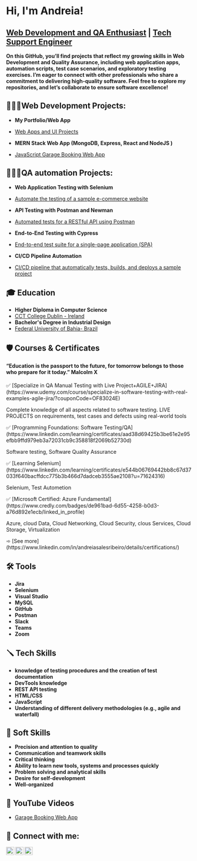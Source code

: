 <h1>Hi, I'm Andreia!</h1> 
<h2><a href="https://www.linkedin.com/in/andreiasalesribeiro"> Web Development and QA Enthusiast</a> | <a href="https://www.linkedin.com/in/andreiasalesribeiro"> Tech Support Engineer </a></h2>

<b> On this GitHub, you’ll find projects that reflect my growing skills in Web Development and Quality Assurance, including web application apps, automation scripts, test case scenarios, and exploratory testing exercises. I’m eager to connect with other professionals who share a commitment to delivering high-quality software. Feel free to explore my repositories, and let’s collaborate to ensure software excellence! </b>


<h2>👩🏻‍💻Web Development Projects:</h2>

- <b> My Portfolio/Web App </b>
- [Web Apps and UI Projects](https://github.com/Andreiasribeiro/Portfolio)
 
- <b> MERN Stack Web App  (MongoDB, Express, React and NodeJS ) </b>
- [JavaScript Garage Booking Web App](https://github.com/Andreiasribeiro/Garage_Booking_App)

<h2>👩🏻‍💻QA automation Projects:</h2>
  
- <b> Web Application Testing with Selenium </b>
- [Automate the testing of a sample e-commerce website](https://github.com/Andreiasribeiro/Garage_Booking_Ap)

- <b> API Testing with Postman and Newman </b>
- [Automated tests for a RESTful API using Postman](https://github.com/Andreiasribeiro/Garage_Booking_Ap)

- <b> End-to-End Testing with Cypress </b>
- [End-to-end test suite for a single-page application (SPA)](https://github.com/Andreiasribeiro/Garage_Booking_Ap)
  
- <b> CI/CD Pipeline Automation </b>
- [CI/CD pipeline that automatically tests, builds, and deploys a sample project](https://github.com/Andreiasribeiro/Garage_Booking_Ap)


<h2>🎓 Education </h2>

  - <b> Higher Diploma in Computer Science </b>
  - [CCT College Dublin - Ireland](https://www.linkedin.com/school/college-of-computer-training-cct-/posts/?feedView=all)
  -  <b> Bachelor's Degree in Industrial Design </b>
  - [Federal University of Bahia- Brazil](https://www.linkedin.com/school/ufba/posts/?feedView=all)

<h2>🛡️ Courses & Certificates</h2>
 <h4> “Education is the passport to the future, for tomorrow belongs to those who prepare for it today.”
Malcolm X </h4> 
 ✅ [Specialize in QA Manual Testing with Live Project+AGILE+JIRA](https://www.udemy.com/course/specialize-in-software-testing-with-real-examples-agile-jira/?couponCode=OF83024E) 
     <p> Complete knowledge of all aspects related to software testing. LIVE PROJECTS on requirements, test cases and defects using real-world tools</p> 
 ✅ [Programming Foundations: Software Testing/QA](https://www.linkedin.com/learning/certificates/aad38d69425b3be61e2e95efbb9ffd979eb3a72031cb9c358818f2069b52730d) 
     <p> Software testing, Software Quality Assurance</p> 
 ✅ [Learning Selenium](https://www.linkedin.com/learning/certificates/e544b06769442bb8c67d37033f640bacffdcc775b3b466d7dadceb3555ae2108?u=71624316) 
     <p> Selenium, Test Autometion</p> 
 ✅ [Microsoft Certified: Azure Fundamental](https://www.credly.com/badges/de961bad-6d55-4258-b0d3-a76d892e1ecb/linked_in_profile) 
     <p> Azure, cloud Data, Cloud Networking, Cloud Security, clous Services, Cloud Storage, Virtualization</p> 
  ➾ [See more](https://www.linkedin.com/in/andreiasalesribeiro/details/certifications/)

<h2> 🛠 Tools </h2>

  - <b> Jira </b>
  - <b> Selenium </b>
  - <b> Visual Studio</b>
  - <b> MySQL </b>
  - <b> GitHub </b>
  - <b> Postman </b>
  - <b> Slack </b>
  - <b> Teams </b>
  - <b> Zoom </b>
  

<h2>🪛 Tech Skills </h2>

  - <b> knowledge of testing procedures and the creation of test documentation </b>
  - <b> DevTools knowledge </b>
  - <b> REST API testing </b>
  - <b> HTML/CSS </b>
  - <b> JavaScript </b>
  - <b> Understanding of different delivery methodologies (e.g., agile and waterfall) </b>

<h2> 💎 Soft Skills </h2>

 - <b> Precision and attention to quality </b>
 - <b> Communication and teamwork skills </b>
 - <b> Critical thinking </b>
 - <b> Ability to learn new tools, systems and processes quickly </b>
 - <b> Problem solving and analytical skills </b>
 - <b> Desire for self-development </b>
 - <b> Well-organized </b>
 
<h2>🎥 YouTube Videos</h2>

- [Garage Booking Web App](https://www.youtube.com/watch?v=USOe2FrA8Bc)

<h2> 🤳 Connect with me:</h2>

[<img align="left" alt="Andreia | YouTube" width="22px" src="https://cdn.jsdelivr.net/npm/simple-icons@v3/icons/youtube.svg" />][youtube] 
[<img align="left" alt="Andreia | LinkedIn" width="22px" src="https://cdn.jsdelivr.net/npm/simple-icons@v3/icons/linkedin.svg" />][linkedin]
[<img align="left" alt="Andreia | Email" width="22px" src="https://cdn.jsdelivr.net/npm/simple-icons@v3/icons/gmail.svg" />](mailto:asribeirodesign@gmailcom)



[youtube]: https://www.youtube.com/watch?v=USOe2FrA8Bc
[linkedin]: https://www.linkedin.com/in/andreiasalesribeiro/

<!--
**Andreiasribeiro/Andreiasribeiro** is a ✨ _special_ ✨ repository because its `README.md` (this file) appears on your GitHub profile.

Here are some ideas to get you started:

- 🔭 I’m currently working on ...
- 🌱 I’m currently learning ...
- 👯 I’m looking to collaborate on ...
- 🤔 I’m looking for help with ...
- 💬 Ask me about ...
- 📫 How to reach me: ...
- 😄 Pronouns: ...
- ⚡ Fun fact: ...
--> 
